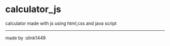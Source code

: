 # calculator_js
calculator made with js 
using html,css and java script
******************************
made by :slink1449
